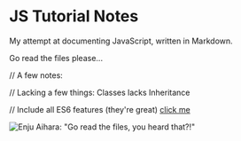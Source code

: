 # JS Tutorial Notes

My attempt at documenting JavaScript, written in Markdown.

Go read the files please...

// A few notes:

// Lacking a few things: Classes lacks Inheritance

// Include all ES6 features (they're great) [click me](https://www.w3schools.com/react/react_es6.asp)

![Enju Aihara: "Go read the files, you heard that?!"](https://avatarfiles.alphacoders.com/168/168355.png)
